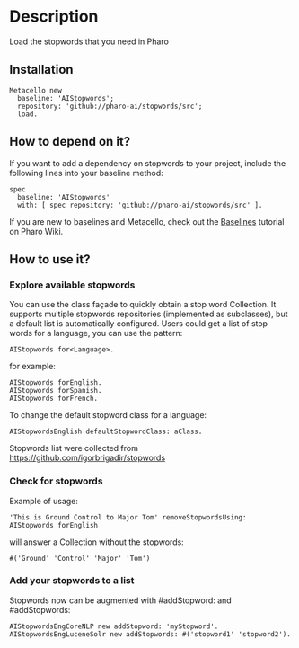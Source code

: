 # Description

Load the stopwords that you need in Pharo

## Installation

```smalltalk
Metacello new
  baseline: 'AIStopwords';
  repository: 'github://pharo-ai/stopwords/src';
  load.
```

## How to depend on it?

If you want to add a dependency on stopwords to your project, include the following lines into your baseline method:

```Smalltalk
spec
  baseline: 'AIStopwords'
  with: [ spec repository: 'github://pharo-ai/stopwords/src' ].
```

If you are new to baselines and Metacello, check out the [Baselines](https://github.com/pharo-open-documentation/pharo-wiki/blob/master/General/Baselines.md) tutorial on Pharo Wiki.

## How to use it?

### Explore available stopwords 

You can use the class façade to quickly obtain a stop word Collection. It supports multiple stopwords repositories (implemented as subclasses), but a default list is automatically configured. Users could get a list of stop words for a language, you can use the pattern:

```smalltalk
AIStopwords for<Language>.
```

for example:

```smalltalk
AIStopwords forEnglish.
AIStopwords forSpanish.
AIStopwords forFrench.
```

To change the default stopword class for a language:

```smalltalk
AIStopwordsEnglish defaultStopwordClass: aClass.
```

Stopwords list were collected from https://github.com/igorbrigadir/stopwords

### Check for stopwords

Example of usage:

```smalltalk
'This is Ground Control to Major Tom' removeStopwordsUsing: AIStopwords forEnglish
```

will answer a Collection without the stopwords:

```smalltalk
#('Ground' 'Control' 'Major' 'Tom')
```

### Add your stopwords to a list

Stopwords now can be augmented with #addStopword: and #addStopwords:

```smalltalk
AIStopwordsEngCoreNLP new addStopword: 'myStopword'.
AIStopwordsEngLuceneSolr new addStopwords: #('stopword1' 'stopword2').
```

